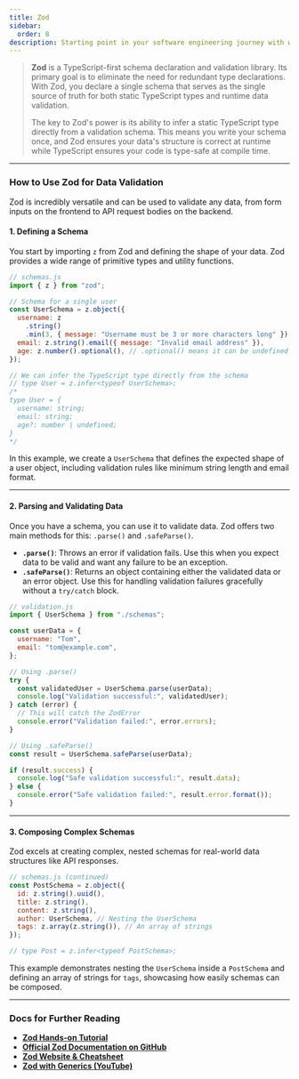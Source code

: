 ```yaml
---
title: Zod
sidebar:
  order: 8
description: Starting point in your software engineering journey with webeet.
---
```


> **Zod** is a TypeScript-first schema declaration and validation library. Its primary goal is to eliminate the need for redundant type declarations. With Zod, you declare a single schema that serves as the single source of truth for both static TypeScript types and runtime data validation.
>
> The key to Zod's power is its ability to infer a static TypeScript type directly from a validation schema. This means you write your schema once, and Zod ensures your data's structure is correct at runtime while TypeScript ensures your code is type-safe at compile time.

---

### **How to Use Zod for Data Validation**

Zod is incredibly versatile and can be used to validate any data, from form inputs on the frontend to API request bodies on the backend.

#### **1. Defining a Schema**

You start by importing `z` from Zod and defining the shape of your data. Zod provides a wide range of primitive types and utility functions.

```javascript
// schemas.js
import { z } from "zod";

// Schema for a single user
const UserSchema = z.object({
  username: z
    .string()
    .min(3, { message: "Username must be 3 or more characters long" }),
  email: z.string().email({ message: "Invalid email address" }),
  age: z.number().optional(), // .optional() means it can be undefined
});

// We can infer the TypeScript type directly from the schema
// type User = z.infer<typeof UserSchema>;
/*
type User = {
  username: string;
  email: string;
  age?: number | undefined;
}
*/
```

In this example, we create a `UserSchema` that defines the expected shape of a user object, including validation rules like minimum string length and email format.

---

#### **2. Parsing and Validating Data**

Once you have a schema, you can use it to validate data. Zod offers two main methods for this: `.parse()` and `.safeParse()`.

- **`.parse()`**: Throws an error if validation fails. Use this when you expect data to be valid and want any failure to be an exception.
- **`.safeParse()`**: Returns an object containing either the validated data or an error object. Use this for handling validation failures gracefully without a `try/catch` block.

<!-- end list -->

```javascript
// validation.js
import { UserSchema } from "./schemas";

const userData = {
  username: "Tom",
  email: "tom@example.com",
};

// Using .parse()
try {
  const validatedUser = UserSchema.parse(userData);
  console.log("Validation successful:", validatedUser);
} catch (error) {
  // This will catch the ZodError
  console.error("Validation failed:", error.errors);
}

// Using .safeParse()
const result = UserSchema.safeParse(userData);

if (result.success) {
  console.log("Safe validation successful:", result.data);
} else {
  console.error("Safe validation failed:", result.error.format());
}
```

---

#### **3. Composing Complex Schemas**

Zod excels at creating complex, nested schemas for real-world data structures like API responses.

```javascript
// schemas.js (continued)
const PostSchema = z.object({
  id: z.string().uuid(),
  title: z.string(),
  content: z.string(),
  author: UserSchema, // Nesting the UserSchema
  tags: z.array(z.string()), // An array of strings
});

// type Post = z.infer<typeof PostSchema>;
```

This example demonstrates nesting the `UserSchema` inside a `PostSchema` and defining an array of strings for `tags`, showcasing how easily schemas can be composed.

---

### **Docs for Further Reading**

- [**Zod Hands-on Tutorial**](https://www.totaltypescript.com/tutorials/zod)
- [**Official Zod Documentation on GitHub**](https://github.com/colinhacks/zod)
- [**Zod Website & Cheatsheet**](https://zod.dev/)
- [**Zod with Generics (YouTube)**](https://www.youtube.com/watch?v=9N50YV5NHaE)

<!-- end list -->
